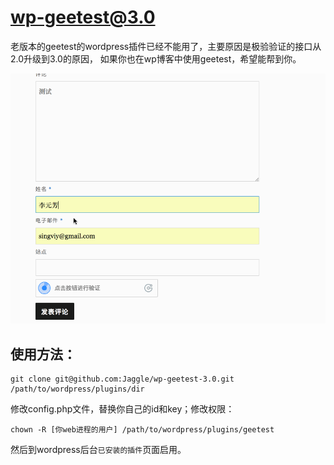 # wp-geetest@3.0

老版本的geetest的wordpress插件已经不能用了，主要原因是极验验证的接口从2.0升级到3.0的原因，
如果你也在wp博客中使用geetest，希望能帮到你。

![](assets/geetest.gif)


## 使用方法：

    git clone git@github.com:Jaggle/wp-geetest-3.0.git /path/to/wordpress/plugins/dir
    

修改config.php文件，替换你自己的id和key；修改权限：

    chown -R [你web进程的用户] /path/to/wordpress/plugins/geetest


然后到wordpress后台`已安装的插件`页面启用。

    
